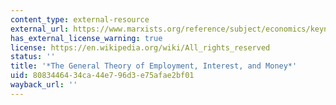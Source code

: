 ```yaml
---
content_type: external-resource
external_url: https://www.marxists.org/reference/subject/economics/keynes/general-theory/index.htm
has_external_license_warning: true
license: https://en.wikipedia.org/wiki/All_rights_reserved
status: ''
title: '*The General Theory of Employment, Interest, and Money*'
uid: 80834464-34ca-44e7-96d3-e75afae2bf01
wayback_url: ''
---
```

